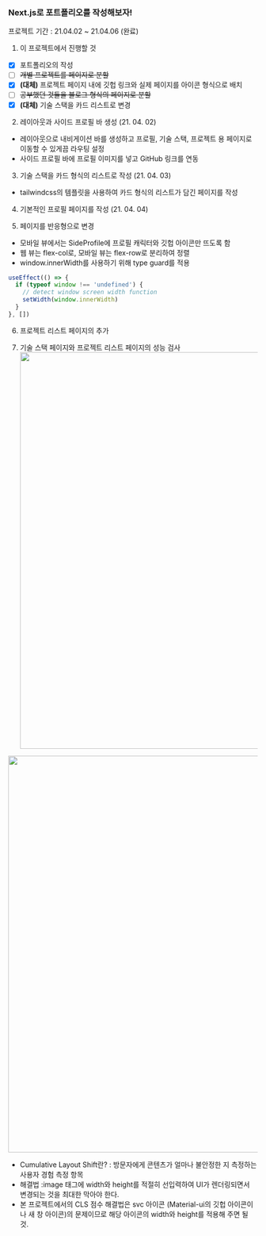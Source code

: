 ### Next.js로 포트폴리오를 작성해보자!

프로젝트 기간 : 21.04.02 ~ 21.04.06 (완료)

1. 이 프로젝트에서 진행할 것

- [x] 포트폴리오의 작성
- [ ] ~~개별 프로젝트를 페이지로 분할~~
- [x] **(대체)** 프로젝트 페이지 내에 깃헙 링크와 실제 페이지를 아이콘 형식으로 배치
- [ ] ~~공부했던 것들을 블로그 형식의 페이지로 분할~~
- [x] **(대체)** 기술 스택을 카드 리스트로 변경

2. 레이아웃과 사이드 프로필 바 생성 (21. 04. 02)

- 레이아웃으로 내비게이션 바를 생성하고 프로필, 기술 스택, 프로젝트 용 페이지로 이동할 수 있게끔 라우팅 설정
- 사이드 프로필 바에 프로필 이미지를 넣고 GitHub 링크를 연동

3. 기술 스택을 카드 형식의 리스트로 작성 (21. 04. 03)

- tailwindcss의 템플릿을 사용하여 카드 형식의 리스트가 담긴 페이지를 작성

4. 기본적인 프로필 페이지를 작성 (21. 04. 04)

5. 페이지를 반응형으로 변경

- 모바일 뷰에서는 SideProfile에 프로필 캐릭터와 깃헙 아이콘만 뜨도록 함
- 웹 뷰는 flex-col로, 모바일 뷰는 flex-row로 분리하여 정렬
- window.innerWidth를 사용하기 위해 type guard를 적용

```javascript
useEffect(() => {
  if (typeof window !== 'undefined') {
    // detect window screen width function
    setWidth(window.innerWidth)
  }
}, [])
```

6. 프로젝트 리스트 페이지의 추가

7. 기술 스택 페이지와 프로젝트 리스트 페이지의 성능 검사
   <image src="https://user-images.githubusercontent.com/67398691/113690692-a47a2b80-9706-11eb-8b0c-f581791b95d3.png" width="800"/>

<image src="https://user-images.githubusercontent.com/67398691/113690785-bc51af80-9706-11eb-89f8-b53c84337d0f.png" width="800"/>

- Cumulative Layout Shift란? : 방문자에게 콘텐츠가 얼마나 불안정한 지 측정하는 사용자 경험 측정 항목
- 해결법 :image 태그에 width와 height를 적절히 선입력하여 UI가 렌더링되면서 변경되는 것을 최대한 막아야 한다.
- 본 프로젝트에서의 CLS 점수 해결법은 svc 아이콘 (Material-ui의 깃헙 아이콘이나 새 창 아이콘)의 문제이므로 해당 아이콘의 width와 height를 적용해 주면 될 것.
